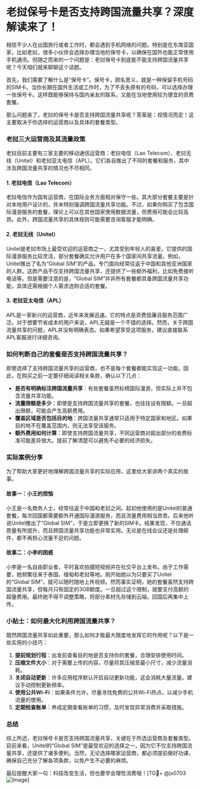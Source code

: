 # 老挝保号卡是否支持跨国流量共享？深度解读来了！

相信不少人在出国旅行或者工作时，都会遇到手机网络的问题。特别是在东南亚国家，比如老挝，很多小伙伴会选择办理当地的保号卡，以确保在国外也能正常使用手机通讯。但随之而来的一个问题是：老挝保号卡到底能不能支持跨国流量共享呢？今天咱们就来聊聊这个话题。

首先，我们需要了解什么是“保号卡”。保号卡，顾名思义，就是一种保留手机号码的SIM卡。当你长期在国外生活或工作时，为了不丢失原有的号码，可以选择办理一张保号卡。这样既能够保持与国内亲友的联系，又能在当地使用较为便宜的资费套餐。

那么问题来了，老挝的保号卡是否支持跨国流量共享呢？答案是：视情况而定！这主要取决于你选择的运营商以及具体的套餐类型。

### 老挝三大运营商及其流量政策

老挝目前主要有三家主要的移动通信运营商：老挝电信（Lao Telecom）、老挝无线（Unitel）和老挝亚太电信（APL）。它们各自推出了不同的套餐和服务，其中涉及跨国流量共享的情况也不尽相同。

#### 1. 老挝电信（Lao Telecom）
老挝电信作为国有运营商，在国际业务方面相对保守一些。其大部分套餐主要是针对本地用户设计的，并未特别强调跨国流量共享功能。不过，如果你购买了包含国际漫游服务的套餐，理论上可以在其他国家使用数据流量，但费用可能会比较高昂。此外，跨国流量共享的具体规则可能需要咨询客服才能明确。

#### 2. 老挝无线（Unitel）
Unitel是老挝市场上最受欢迎的运营商之一，尤其受到年轻人的喜爱。它提供的国际漫游服务比较灵活，部分套餐确实允许用户在多个国家间共享流量。例如，Unitel推出了名为“Global SIM”的产品，专门面向经常往返于中国和其他亚洲国家的人群。这款产品不仅支持跨国流量共享，还提供了一些额外福利，比如免费接听电话等。但是需要注意的是，“Global SIM”并非所有套餐都具备跨国流量共享功能，具体还需根据个人需求选购合适的套餐。

#### 3. 老挝亚太电信（APL）
APL是一家新兴的运营商，近年来发展迅速。它的特点是资费低廉且服务范围广泛。对于想要节省成本的用户来说，APL无疑是一个不错的选择。然而，关于跨国流量共享的问题，APL并没有明确表态。如果希望享受这项服务，建议直接联系APL客服进行详细咨询。

### 如何判断自己的套餐是否支持跨国流量共享？

即使选择了支持跨国流量共享的运营商，也不是每个套餐都能实现这一功能。因此，在购买之前一定要仔细阅读相关条款，确认以下几点：

- **是否有明确标注跨国流量共享**：有些套餐虽然标榜国际漫游，但实际上并不包含流量共享功能。
- **流量限额是多少**：即使是支持跨国流量共享的套餐，也往往设有限额。一旦超出限额，可能会产生高额费用。
- **覆盖区域是否包括目的地**：跨国流量共享通常只适用于特定国家和地区。如果目的地不在覆盖范围内，则无法享受该服务。
- **额外费用如何计算**：即使支持跨国流量共享，不同运营商对超出部分的收费标准可能差异很大。提前了解清楚可以避免不必要的经济损失。

### 实际案例分享

为了帮助大家更好地理解跨国流量共享的实际应用，这里给大家讲两个真实的故事。

#### 故事一：小王的烦恼
小王是一名商务人士，经常往返于中国和老挝之间。起初他使用的是Unitel的普通套餐，每次回国都需要额外开通国际漫游服务，而且流量费用相当昂贵。后来他听说Unitel推出了“Global SIM”，于是立即更换了新的SIM卡。结果发现，不仅通话质量有所提升，而且跨国流量共享功能也非常实用。无论是在线会议还是处理邮件，都不再担心流量不足的问题。

#### 故事二：小李的困惑
小李是一名自由职业者，平时喜欢拍摄短视频并在社交平台上发布。由于工作需要，她频繁往来于泰国、缅甸和老挝等地。刚开始她以为只要买了Unitel的“Global SIM”，就可以随时随地上传视频。然而事实证明，她的套餐虽然支持跨国流量共享，但每月只有固定的3GB额度。一旦超过这个限制，就要支付高额的超量费用。最终她不得不调整策略，将部分素材先存储到云端，回国后再集中上传。

### 小贴士：如何最大化利用跨国流量共享？

既然跨国流量共享如此重要，那么如何才能最大限度地发挥它的作用呢？以下是一些实用的小技巧：

1. **提前规划行程**：出发前查看目的地是否支持你的套餐，合理安排使用时间。
2. **压缩文件大小**：对于需要上传的内容，尽量将其压缩至最小尺寸，减少流量消耗。
3. **关闭自动更新**：许多应用程序默认开启自动更新功能，这会消耗大量流量。建议手动控制更新频率。
4. **使用公共Wi-Fi**：如果条件允许，尽量寻找免费的公共Wi-Fi热点，以减少手机流量的使用。
5. **定期检查账单**：养成定期查看账单的习惯，及时发现异常消费并采取措施。

### 总结

综上所述，老挝保号卡是否支持跨国流量共享，关键在于所选运营商及套餐类型。目前来看，Unitel的“Global SIM”是最受欢迎的选择之一，因为它不仅支持跨国流量共享，还提供了诸多便利。当然，无论选择哪家运营商，都必须提前做好功课，确保自己充分了解各项条款，以免产生不必要的麻烦。

最后提醒大家一句：科技改变生活，但也要学会理性消费哦！[TG💪+ @jx0703 ![Image](https://github.com/user-attachments/assets/dbca1d08-cadb-493c-b0ec-ad6f7a83f270)]
